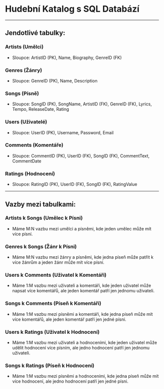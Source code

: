 # Hudební Katalog s SQL Databází

---

## Jendotlivé tabulky:

### Artists (Umělci)

- Sloupce: ArtistID (PK), Name, Biography, GenreID (FK)

### Genres (Žánry)

- Sloupce: GenreID (PK), Name, Description

### Songs (Písně)

- Sloupce: SongID (PK), SongName, ArtistID (FK), GenreID (FK), Lyrics, Tempo, ReleaseDate, Rating

### Users (Uživatelé)

- Sloupce: UserID (PK), Username, Password, Email

### Comments (Komentáře)

- Sloupce: CommentID (PK), UserID (FK), SongID (FK), CommentText, CommentDate

### Ratings (Hodnocení)

- Sloupce: RatingID (PK), UserID (FK), SongID (FK), RatingValue

---

## Vazby mezi tabulkami:

### Artists k Songs (Umělec k Písni)

- Máme M:N vazbu mezi umělci a písněmi, kde jeden umělec může mít více písní.

### Genres k Songs (Žánr k Písni)

- Máme M:N vazbu mezi žánry a písněmi, kde jedna píseň může patřit k více žánrům a jeden žánr může mít více písní.

### Users k Comments (Uživatel k Komentáři)

- Máme 1:M vazbu mezi uživateli a komentáři, kde jeden uživatel může napsat více komentářů, ale jeden komentář patří jen
  jednomu uživateli.

### Songs k Comments (Píseň k Komentáři)

- Máme 1:M vazbu mezi písněmi a komentáři, kde jedna píseň může mít více komentářů, ale jeden komentář patří jen jedné
  písni.

### Users k Ratings (Uživatel k Hodnocení)

- Máme 1:M vazbu mezi uživateli a hodnoceními, kde jeden uživatel může udělit hodnocení více písním, ale jedno hodnocení
  patří jen jednomu uživateli.

### Songs k Ratings (Píseň k Hodnocení)

- Máme 1:M vazbu mezi písněmi a hodnoceními, kde jedna píseň může mít více hodnocení, ale jedno hodnocení patří jen
  jedné písni.
